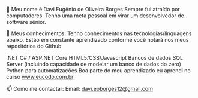 👋 Meu nome é Davi Eugênio de Oliveira Borges
Sempre fui atraído por computadores. Tenho uma meta pessoal em virar um desenvolvedor de software sênior.

👀 Meus conhecimentos:
Tenho conhecimentos nas tecnologias/linguagens abaixo. Estão em constante aprendizado conforme você notará nos meus repositórios do Github.

.NET C# / ASP.NET Core
HTML5/CSS/Javascript
Bancos de dados SQL Server (incluindo capacidade de modelar um banco de dados do zero)
Python para automatizações
Boa parte do meu aprendizado eu aprendi no curso www.eucodo.com.br

📫 Como me contactar:
Email: davi.eoborges12@gmail.com
